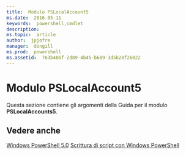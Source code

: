 ```yaml
---
title:  Modulo PSLocalAccount5
ms.date:  2016-05-11
keywords:  powershell,cmdlet
description:  
ms.topic:  article
author:  jpjofre
manager:  dongill
ms.prod:  powershell
ms.assetid:  763b406f-2d89-4b45-b689-3d5b28f26022
---
```


# Modulo PSLocalAccount5
Questa sezione contiene gli argomenti della Guida per il modulo **PSLocalAccounts5**.

## Vedere anche
[Windows PowerShell 5.0](Windows-PowerShell-5.0.md)
[Scrittura di script con Windows PowerShell](../../getting-started/fundamental/Scripting-with-Windows-PowerShell.md)



<!--HONumber=May16_HO2-->



